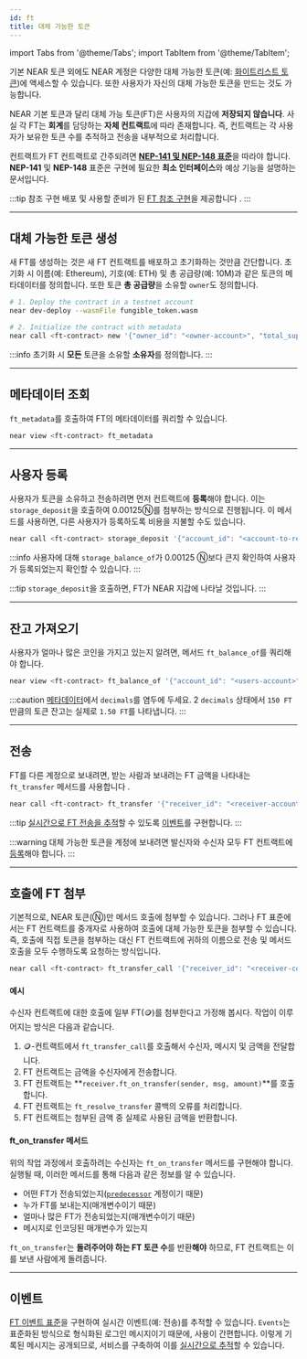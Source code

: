 ```yaml
---
id: ft
title: 대체 가능한 토큰
---
```

import Tabs from '@theme/Tabs';
import TabItem from '@theme/TabItem';

기본 NEAR 토큰 외에도 NEAR 계정은 다양한 대체 가능한 토큰(예: [화이트리스트 토큰](https://guide.ref.finance/developers-1/cli-trading#query-whitelisted-tokens))에 액세스할 수 있습니다. 또한 사용자가 자신의 대체 가능한 토큰을 만드는 것도 가능합니다.

NEAR 기본 토큰과 달리 대체 가능 토큰(FT)은 사용자의 지갑에 **저장되지 않습니다**. 사실 각 FT는 **회계**를 담당하는 **자체 컨트랙트**에 따라 존재합니다. 즉, 컨트랙트는 각 사용자가 보유한 토큰 수를 추적하고 전송을 내부적으로 처리합니다.

컨트랙트가 FT 컨트랙트로 간주되려면 [**NEP-141 및 NEP-148 표준**](https://nomicon.io/Standards/FungibleToken/)을 따라야 합니다. **NEP-141** 및 **NEP-148** 표준은 구현에 필요한 **최소 인터페이스**와 예상 기능을 설명하는 문서입니다.

:::tip 참조 구현
배포 및 사용할 준비가 된 [FT 참조 구현](https://github.com/near-examples/FT)을 제공합니다 .
:::

<!-- ### Summary of Methods -->

---

## 대체 가능한 토큰 생성
새 FT를 생성하는 것은 새 FT 컨트랙트를 배포하고 초기화하는 것만큼 간단합니다. 초기화 시 이름(예: Ethereum), 기호(예: ETH) 및 총 공급량(예: 10M)과 같은 토큰의 메타데이터를 정의합니다. 또한 토큰 **총 공급량**을 소유할 `owner`도 정의합니다.

<Tabs className="language-tabs" groupId="code-tabs">
  <TabItem value="cli" label="NEAR CLI">

  ```bash
  # 1. Deploy the contract in a testnet account
  near dev-deploy --wasmFile fungible_token.wasm

  # 2. Initialize the contract with metadata
  near call <ft-contract> new '{"owner_id": "<owner-account>", "total_supply": "1000000000000000", "metadata": { "spec": "ft-1.0.0", "name": "Example Token Name", "symbol": "EXLT", "decimals": 8 }}' --accountId <ft-contract>

  ```

  </TabItem>
</Tabs>

:::info
초기화 시 **모든** 토큰을 소유할 **소유자**를 정의합니다.
:::

<hr class="subsection"/>

## 메타데이터 조회
`ft_metadata`를 호출하여 FT의 메타데이터를 쿼리할 수 있습니다.

<Tabs className="language-tabs" groupId="code-tabs">
  <TabItem value="cli" label="NEAR CLI">

  ```bash
  near view <ft-contract> ft_metadata
  ```

  </TabItem>
</Tabs>

<hr class="subsection"/>

## 사용자 등록
사용자가 토큰을 소유하고 전송하려면 먼저 컨트랙트에 **등록**해야 합니다. 이는 `storage_deposit`을 호출하여 0.00125Ⓝ를 첨부하는 방식으로 진행됩니다. 이 메서드를 사용하면, 다른 사용자가 등록하도록 비용을 지불할 수도 있습니다.

<Tabs className="language-tabs" groupId="code-tabs">
  <TabItem value="cli" label="NEAR CLI">

  ```bash
  near call <ft-contract> storage_deposit '{"account_id": "<account-to-register>"}' --accountId <your-account> --amount 0.00125
  ```

  </TabItem>
</Tabs>


:::info
사용자에 대해 `storage_balance_of`가 0.00125 Ⓝ보다 큰지 확인하여 사용자가 등록되었는지 확인할 수 있습니다.
:::

:::tip
`storage_deposit`을 호출하면, FT가 NEAR 지갑에 나타날 것입니다.
:::

<hr class="subsection"/>

## 잔고 가져오기
사용자가 얼마나 많은 코인을 가지고 있는지 알려면, 메서드 `ft_balance_of`를 쿼리해야 합니다.


<Tabs className="language-tabs" groupId="code-tabs">
  <TabItem value="cli" label="NEAR CLI">

  ```bash
  near view <ft-contract> ft_balance_of '{"account_id": "<users-account>"}'
  ```
  
  </TabItem>
</Tabs>

:::caution
  [메타데이터](#메타데이터-조회)에서 `decimals`를 염두에 두세요. 2 `decimals` 상태에서 `150 FT`만큼의 토큰 잔고는 실제로 `1.50 FT`를 나타냅니다.
:::

<hr class="subsection"/>

## 전송
FT를 다른 계정으로 보내려면, 받는 사람과 보내려는 FT 금액을 나타내는 `ft_transfer` 메서드를 사용합니다 .

<Tabs className="language-tabs" groupId="code-tabs">
  <TabItem value="cli" label="NEAR CLI">

  ```bash
  near call <ft-contract> ft_transfer '{"receiver_id": "<receiver-account>", "amount": "<amount>"}' --accountId <your-account> --depositYocto 1
  ```
  
  </TabItem>
</Tabs>

:::tip
[실시간으로 FT 전송을 추적](../../4.tools/events.md)할 수 있도록 [이벤트](https://nomicon.io/Standards/Tokens/FungibleToken/Event)를 구현합니다.
:::

:::warning
대체 가능한 토큰을 계정에 보내려면 발신자와 수신자 모두 FT 컨트랙트에 [등록](#사용자-등록)해야 합니다.
:::

<hr class="subsection"/>

## 호출에 FT 첨부
기본적으로, NEAR 토큰(Ⓝ)만 메서드 호출에 첨부할 수 있습니다. 그러나 FT 표준에서는 FT 컨트랙트를 중개자로 사용하여 호출에 대체 가능한 토큰을 첨부할 수 있습니다. 즉, 호출에 직접 토큰을 첨부하는 대신 FT 컨트랙트에 귀하의 이름으로 전송 및 메서드 호출을 모두 수행하도록 요청하는 방식입니다.

<Tabs className="language-tabs" groupId="code-tabs">
  <TabItem value="cli" label="NEAR CLI">

  ```bash
  near call <ft-contract> ft_transfer_call '{"receiver_id": "<receiver-contract>", "amount": "<amount>", "msg": "<a-string-message>"}' --accountId <user_account_id> --depositYocto 1
  ```
  
  </TabItem>
</Tabs>

#### 예시
수신자 컨트랙트에 대한 호출에 일부 FT(🪙)를 첨부한다고 가정해 봅시다. 작업이 이루어지는 방식은 다음과 같습니다.

1. 🪙-컨트랙트에서 `ft_transfer_call`를 호출해서 수신자, 메시지 및 금액을 전달합니다.
2. FT 컨트랙트는 금액을 수신자에게 전송합니다.
3. FT 컨트랙트는 **`receiver.ft_on_transfer(sender, msg, amount)`**를 호출합니다.
4. FT 컨트랙트는 `ft_resolve_transfer` 콜백의 오류를 처리합니다.
5. FT 컨트랙트는 첨부된 금액 중 실제로 사용된 금액을 반환합니다.

#### ft_on_transfer 메서드
위의 작업 과정에서 호출하려는 수신자는 `ft_on_transfer` 메서드를 구현해야 합니다. 실행될 때, 이러한 메서드를 통해 다음과 같은 정보를 알 수 있습니다.

- 어떤 FT가 전송되었는지([`predecessor`](../contracts/environment/environment.md#predecessor-and-signer) 계정이기 때문)
- 누가 FT를 보내는지(매개변수이기 때문)
- 얼마나 많은 FT가 전송되었는지(매개변수이기 때문)
- 메시지로 인코딩된 매개변수가 있는지

`ft_on_transfer`는 **돌려주어야 하는 FT 토큰 수**를 반환**해야**  하므로, FT 컨트랙트는 이를 보낸 사람에게 돌려줍니다.


<hr class="subsection"/>

## 이벤트
[FT 이벤트 표준](https://nomicon.io/Standards/Tokens/FungibleToken/Event)을 구현하여 실시간 이벤트(예: 전송)를 추적할 수 있습니다. `Events`는 표준화된 방식으로 형식화된 로그인 메시지이기 때문에, 사용이 간편합니다. 이렇게 기록된 메시지는 공개되므로, 서비스를 구축하여 이를 [실시간으로 추적](../../4.tools/events.md)할 수 있습니다.
